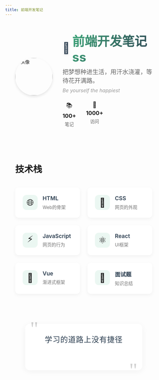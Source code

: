 ```yaml
---
title: 前端开发笔记
---
```


<div class="profile-container">
  <div class="profile-header">
    <div class="avatar-section">
      <RouterLink to="/guide/README.html" class="avatar-link">
        <img class="avatar" src="/images/logo.jpg" alt="头像">
      </RouterLink>
      <CurrentTime />
    </div>
    <div class="profile-info">
      <RouterLink to="/guide/README.html" class="title-link">
        <h1>
          <span class="title-icon">📖</span>
          前端开发笔记ss
        </h1>
      </RouterLink>
      <p class="subtitle">把梦想种进生活，用汗水浇灌，等待花开满路。</p>
      <p class="english-quote">Be yourself the happiest</p>
      <div class="stats">
        <div class="stat-group">
          <div class="stat-item">
            <span class="stat-icon">📚</span>
            <span class="stat-value">100+</span>
            <span class="stat-label">笔记</span>
          </div>
          <div class="stat-item">
            <span class="stat-icon">👥</span>
            <span class="stat-value">1000+</span>
            <span class="stat-label">访问</span>
          </div>
        </div>
      </div>
    </div>
  </div>

  <div class="tech-container">
    <h2 class="section-title">技术栈</h2>
    <div class="tech-list">
      <div class="tech-item" @click="navigateTo('/guide/webblog/html.html')">
        <div class="tech-icon-wrapper">
          <span class="tech-icon">🌐</span>
        </div>
        <div class="tech-content">
          <span class="tech-name">HTML</span>
          <span class="tech-desc">Web的骨架</span>
        </div>
      </div>
      <div class="tech-item" @click="navigateTo('/guide/webblog/css.html')">
        <div class="tech-icon-wrapper">
          <span class="tech-icon">🎨</span>
        </div>
        <div class="tech-content">
          <span class="tech-name">CSS</span>
          <span class="tech-desc">网页的外观</span>
        </div>
      </div>
      <div class="tech-item" @click="navigateTo('/guide/webblog/javascript.md')">
        <div class="tech-icon-wrapper">
          <span class="tech-icon">⚡</span>
        </div>
        <div class="tech-content">
          <span class="tech-name">JavaScript</span>
          <span class="tech-desc">网页的行为</span>
        </div>
      </div>
      <div class="tech-item" @click="navigateTo('/guide/webblog/React.md')">
        <div class="tech-icon-wrapper">
          <span class="tech-icon">⚛️</span>
        </div>
        <div class="tech-content">
          <span class="tech-name">React</span>
          <span class="tech-desc">UI框架</span>
        </div>
      </div>
      <div class="tech-item" @click="navigateTo('/guide/webblog/vue.md')">
        <div class="tech-icon-wrapper">
          <span class="tech-icon">🖖</span>
        </div>
        <div class="tech-content">
          <span class="tech-name">Vue</span>
          <span class="tech-desc">渐进式框架</span>
        </div>
      </div>
      <div class="tech-item" @click="navigateTo('/guide/webblog/interview.md')">
        <div class="tech-icon-wrapper">
          <span class="tech-icon">📝</span>
        </div>
        <div class="tech-content">
          <span class="tech-name">面试题</span>
          <span class="tech-desc">知识总结</span>
        </div>
      </div>
    </div>
  </div>

  <div class="footer-quote">
    <div class="quote-content">
      <span class="quote-mark left">"</span>
      <p class="quote-text">
        学习的道路上没有捷径
        <span class="highlight">只有不断的积累和实践</span>
      </p>
      <span class="quote-mark right">"</span>
    </div>
  </div>
</div>

<style>
.profile-container {
  max-width: 800px;
  margin: 0 auto;
  padding: 2rem;
}

.profile-header {
  display: flex;
  align-items: center;
  gap: 2rem;
  margin-bottom: 3rem;
}

.avatar-link {
  display: block;
  transition: transform 0.3s ease;
  text-decoration: none;
}

.avatar-link:hover {
  transform: scale(1.05);
}

.avatar {
  width: 120px;
  height: 120px;
  border-radius: 60px;
  box-shadow: 0 4px 8px rgba(0, 0, 0, 0.1);
}

.title-link {
  text-decoration: none;
  color: inherit;
}

.profile-info {
  flex: 1;
}

.profile-info h1 {
  margin: 0;
  font-size: 2.5rem;
  background: linear-gradient(120deg, #3eaf7c, #2c3e50);
  -webkit-background-clip: text;
  -webkit-text-fill-color: transparent;
  display: flex;
  align-items: center;
  gap: 0.5rem;
}

.title-icon {
  font-size: 2.2rem;
  -webkit-text-fill-color: initial;
  filter: drop-shadow(0 2px 4px rgba(0, 0, 0, 0.1));
  transition: transform 0.3s ease;
}

.title-link:hover .title-icon {
  transform: rotate(-5deg);
}

.subtitle {
  font-size: 1.2rem;
  color: #666;
  margin: 0.5rem 0;
}

.english-quote {
  font-size: 1rem;
  color: #999;
  font-style: italic;
  margin: 0.5rem 0;
}

.tech-container {
  margin: 4rem 0;
}

.section-title {
  font-size: 1.8rem;
  font-weight: 600;
  margin: 3rem 0 2rem;
  padding-bottom: 0.5rem;
  border-bottom: 2px solid var(--c-brand);
  display: inline-block;
}

.tech-list {
  display: grid;
  grid-template-columns: repeat(auto-fit, minmax(180px, 1fr));
  gap: 1.5rem;
}

.tech-item {
  display: grid;
  grid-template-columns: auto 1fr;
  gap: 1rem;
  padding: 1.5rem;
  background: rgba(255, 255, 255, 0.9);
  border-radius: 12px;
  box-shadow: 0 4px 12px rgba(0, 0, 0, 0.05);
  backdrop-filter: blur(10px);
  transition: all 0.3s ease;
  cursor: pointer;
  position: relative;
  overflow: hidden;
}

.tech-item::before {
  content: '';
  position: absolute;
  top: 0;
  left: 0;
  width: 100%;
  height: 100%;
  background: linear-gradient(45deg, transparent, rgba(255, 255, 255, 0.1), transparent);
  transform: translateX(-100%);
  transition: transform 0.6s ease;
}

.tech-item:hover {
  transform: translateY(-5px);
  box-shadow: 0 8px 24px rgba(0, 0, 0, 0.1);
}

.tech-item:hover::before {
  transform: translateX(100%);
}

.tech-icon-wrapper {
  width: 48px;
  height: 48px;
  display: flex;
  align-items: center;
  justify-content: center;
  background: rgba(62, 175, 124, 0.1);
  border-radius: 12px;
  transition: all 0.3s ease;
}

.tech-item:hover .tech-icon-wrapper {
  transform: scale(1.1);
  background: rgba(62, 175, 124, 0.2);
}

.tech-icon {
  font-size: 1.8rem;
}

.tech-content {
  display: flex;
  flex-direction: column;
  gap: 0.4rem;
}

.tech-name {
  font-size: 1.1rem;
  font-weight: 600;
  color: var(--c-text);
}

.tech-desc {
  font-size: 0.9rem;
  color: #666;
  opacity: 0.9;
}

/* 深色模式适配 */
.dark .tech-item {
  background: rgba(30, 30, 30, 0.8);
}

.dark .tech-desc {
  color: #888;
}

/* 移动端适配 */
@media (max-width: 719px) {
  .profile-header {
    flex-direction: column;
    text-align: center;
    gap: 2rem;
  }

  .profile-info h1 {
    font-size: 2rem;
  }

  .tech-list {
    grid-template-columns: repeat(2, 1fr);
  }

  .tech-item {
    padding: 1.2rem;
  }

  .tech-icon-wrapper {
    width: 40px;
    height: 40px;
  }

  .tech-icon {
    font-size: 1.5rem;
  }

  .section-title {
    font-size: 1.5rem;
    margin: 2rem 0 1.5rem;
  }

  .stats {
    justify-content: center;
  }
}

.avatar-section {
  display: flex;
  flex-direction: column;
  align-items: center;
  gap: 1rem;
}

.stats {
  display: flex;
  gap: 2rem;
  margin-top: 1.5rem;
}

.stat-group {
  display: flex;
  gap: 2rem;
}

.stat-item {
  display: flex;
  flex-direction: column;
  align-items: center;
  gap: 0.3rem;
}

.stat-icon {
  font-size: 1.2rem;
}

.stat-value {
  font-size: 1.1rem;
  font-weight: bold;
  color: var(--c-brand);
}

.stat-label {
  font-size: 0.9rem;
  color: #666;
}

/* 深色模式适配 */
.dark .stat-label {
  color: #888;
}

/* 引用部分样式美化 */
.footer-quote {
  margin: 4rem 0 2rem;
  padding: 2rem;
  text-align: center;
  position: relative;
}

.quote-content {
  position: relative;
  max-width: 600px;
  margin: 0 auto;
  padding: 2rem;
  background: rgba(255, 255, 255, 0.8);
  border-radius: 15px;
  box-shadow: 0 4px 20px rgba(0, 0, 0, 0.05);
  backdrop-filter: blur(10px);
}

.quote-mark {
  font-size: 4rem;
  font-family: "Times New Roman", serif;
  color: var(--c-brand);
  opacity: 0.2;
  position: absolute;
  line-height: 1;
}

.quote-mark.left {
  top: -1rem;
  left: 1rem;
}

.quote-mark.right {
  bottom: -2rem;
  right: 1rem;
}

.quote-text {
  font-size: 1.5rem;
  line-height: 1.6;
  color: var(--c-text);
  margin: 0;
  font-weight: 300;
  letter-spacing: 1px;
}

.quote-text .highlight {
  display: block;
  margin-top: 0.5rem;
  color: var(--c-brand);
  font-weight: 500;
  background: linear-gradient(120deg, var(--c-brand) 0%, var(--c-brand-light) 100%);
  -webkit-background-clip: text;
  -webkit-text-fill-color: transparent;
  animation: shine 2s infinite;
}

@keyframes shine {
  0% {
    background-position: 0% 50%;
  }
  50% {
    background-position: 100% 50%;
  }
  100% {
    background-position: 0% 50%;
  }
}

/* 深色模式适配 */
.dark .quote-content {
  background: rgba(30, 30, 30, 0.8);
}

/* 移动端适配 */
@media (max-width: 719px) {
  .footer-quote {
    padding: 1rem;
  }
  
  .quote-content {
    padding: 1.5rem;
  }
  
  .quote-text {
    font-size: 1.2rem;
  }
  
  .quote-mark {
    font-size: 3rem;
  }
}

/* 浅色模式 */
:root {
  --text-primary: #2c3e50;
  --text-secondary: #666;
  --text-tertiary: #999;
  --bg-quote: rgba(255, 255, 255, 0.8);
}

/* 深色模式 */
.dark {
  --text-primary: #ffffff;
  --text-secondary: #aaaaaa;
  --text-tertiary: #888888;
  --bg-quote: rgba(30, 30, 30, 0.8);
}

/* 更新文本颜色 */
.profile-info h1 {
  color: var(--text-primary);
}

.subtitle {
  color: var(--text-secondary);
}

.english-quote {
  color: var(--text-tertiary);
}

.tech-name {
  color: var(--text-primary);
}

.tech-desc {
  color: var(--text-secondary);
}

.stat-label {
  color: var(--text-secondary);
}

.quote-content {
  background: var(--bg-quote);
}

.quote-text {
  color: var(--text-primary);
}

/* 深色模式下的特殊处理 */
.dark .tech-item {
  background: rgba(30, 30, 30, 0.8);
}

.dark .profile-info h1 {
  background: linear-gradient(120deg, #3eaf7c, #89d4a5);
  -webkit-background-clip: text;
  -webkit-text-fill-color: transparent;
}

.dark .quote-text .highlight {
  color: #3eaf7c;
  background: linear-gradient(120deg, #3eaf7c, #89d4a5);
  -webkit-background-clip: text;
  -webkit-text-fill-color: transparent;
}
</style>

<script>
export default {
  methods: {
    navigateTo(path) {
      this.$router.push(path);
    }
  }
}
</script> 
